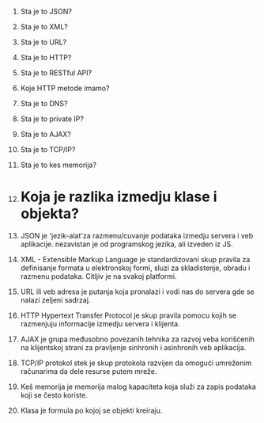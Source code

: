 1. Sta je to JSON?
2. Sta je to XML?
3. Sta je to URL?
4. Sta je to HTTP?
5. Sta je to RESTful API?
6. Koje HTTP metode imamo?
7. Sta je to DNS?
8. Sta je to private IP?
9. Sta je to AJAX?
10. Sta je to TCP/IP?
11. Sta je to kes memorija?
12. # Koja je razlika izmedju klase i objekta?
13. JSON je 'jezik-alat'za razmenu/cuvanje podataka izmedju servera i veb aplikacije. nezavistan je od programskog jezika, ali izveden iz JS.
14. XML - Extensible Markup Language je standardizovani skup pravila za definisanje formata u elektronskoj formi, sluzi za skladistenje, obradu i razmenu podataka. Citljiv je na svakoj platformi.
15. URL ili veb adresa je putanja koja pronalazi i vodi nas do servera gde se nalazi zeljeni sadrzaj.
16. HTTP Hypertext Transfer Protocol je skup pravila pomocu kojih se razmenjuju informacije izmedju servera i klijenta.

17. AJAX je grupa međusobno povezanih tehnika za razvoj veba korišćenih na klijentskoj strani za pravljenje sinhronih i asinhronih veb aplikacija.
18. TCP/IP protokol stek je skup protokola razvijen da omogući umreženim računarima da dele resurse putem mreže.
19. Keš memorija je memorija malog kapaciteta koja služi za zapis podataka koji se često koriste.
20. Klasa je formula po kojoj se objekti kreiraju.
